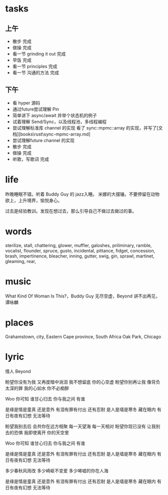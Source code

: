 # tasks

## 上午

* 散步 完成
* 做操 完成
* 看一节 grinding it out 完成
* 早饭 完成
* 看一节 principles 完成
* 看一节 沟通的方法 完成

## 下午

* 看 hyper 源码
* 通过future尝试理解 Pin
* 简单讲下 async/await 并举个状态机的例子
* 试着理解 Send/Sync，以及线程池，多线程编程
* 尝试理解标准库 channel 的实现
  看了 sync::mpmc::array 的实现，并写了[文档][books\rust\sync-mpmc-array.md]
* 尝试理解future channel 的实现
* 散步 完成
* 做操 完成
* 听歌，写歌词 完成

# life

昨晚睡眠不错。听着 Buddy Guy 的 jazz入睡。
米娜的大摆锤。不要停留在动物欲上，上升境界，愉悦身心。

过去是经验教训。发现在想过去，那么引导自己不做过去做过的事。

# words

sterilize, stall, chattering, glower, muffler, galoshes, priliminary, ramble, vocalist,
flounder, spruce, gusto, incidental, pittance, fidget, concession, brash, impertinence,
bleacher, inning, gutter, swig, gin, sprawl, martinet, gleaming, rear, 

# music

What Kind Of Woman Is This?，Buddy Guy
无尽空虚，Beyond
讲不出再见，谭咏麟

# places

Grahamstown, city, Eastern Cape province, South Africa
Oak Park, Chicago

# lyric

情人
  Beyond

盼望你没有为我 又再度暗中淌泪
我不想留底 你的心空虚
盼望你别再让我 像背负太深的罪
我的心如水 你不必痴醉

Woo
你可知 谁甘心归去
你与我之间 有谁

是缘是情是童真 还是意外
有泪有罪有付出 还有忍耐
是人是墙是寒冬 藏在眼内
有日有夜有幻想 无法等待

盼望我别去后 会共你在远方相聚
每一天望海 每一天相对
盼望你现已没有 让我别去的恐惧
我即使离开 你的天空里

Woo
你可知 谁甘心归去
你与我之间 有谁

是缘是情是童真 还是意外
有泪有罪有付出 还有忍耐
是人是墙是寒冬 藏在眼内
有日有夜有幻想 无法等待

多少春秋风雨改 多少崎岖不变爱
多少唏嘘的你在人海

是缘是情是童真 还是意外
有泪有罪有付出 还有忍耐
是人是墙是寒冬 藏在眼内
有日有夜有幻想 无法等待
